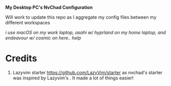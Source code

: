 **My Desktop PC's NvChad Configuration**

Will work to update this repo as I aggregate my config files between my different workspaces

*i use macOS on my work laptop, asahi w/ hyprland on my home laptop, and endeavour w/ cosmic on here.. help*

# Credits

1) Lazyvim starter https://github.com/LazyVim/starter as nvchad's starter was inspired by Lazyvim's . It made a lot of things easier!

